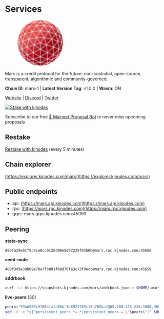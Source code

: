 # Services

<figure><img src="https://raw.githubusercontent.com/kj89/cosmos-images/main/logos/mars.png" width="150" alt=""><figcaption></figcaption></figure>

Mars is a credit protocol for the future: non-custodial,  open-source, transparent, algorithmic and community-governed.

**Chain ID**: mars-1 | **Latest Version Tag**: v1.0.0 | **Wasm**: ON

[Website](https://marsprotocol.io) | [Discord](https://discord.gg/marsprotocol) | [Twitter](https://twitter.com/mars_protocol)

[![Stake with kjnodes](https://i.ibb.co/cr44Q8j/button-stake-with-kjnodes.png)](https://restake.app/mars/marsvaloper1p9t4gr40rnpdwqacxgcqp7ffrfw908nu020g4n)

Subscribe to our free [🤖 Mainnet Proposal Bot](https://t.me/kjnodes_proposal_bot) to never miss upcoming proposals

## Restake

[Restake with kjnodes](https://restake.app/mars/marsvaloper1p9t4gr40rnpdwqacxgcqp7ffrfw908nu020g4n) (every 5 minutes)
## Chain explorer
[https://explorer.kjnodes.com/mars](https://explorer.kjnodes.com/mars)

## Public endpoints

* api: [https://mars.api.kjnodes.com](https://mars.api.kjnodes.com)
* rpc: [https://mars.rpc.kjnodes.com](https://mars.rpc.kjnodes.com)
* grpc: mars.grpc.kjnodes.com:45090

## Peering

**state-sync**

```text
d9bfa29e0cf9c4ce0cc9c26d98e5d97228f93b0b@mars.rpc.kjnodes.com:45656
```

**seed-node**

```text
400f3d9e30b69e78a7fb891f60d76fa3c73f0ecc@mars.rpc.kjnodes.com:45659
```

**addrbook**
```bash
curl -Ls https://snapshots.kjnodes.com/mars/addrbook.json > $HOME/.mars/config/addrbook.json
```

**live-peers** (30)
```bash
peers="59bb909c57664fafe88bf1b6924769c15a769ba4@65.108.125.236:3000,969af6a39a0f7e8a17b92d90888360ad92248626@65.108.132.107:2000,e1b058e5cfa2b836ddaa496b10911da62dcf182e@65.21.136.170:55656,6cceba286b498d4a1931f85e35ea0fa433373057@134.65.195.230:26656,d2a2c21754be65ad4a4f1de1f6163f681a6e8af8@192.99.44.79:18556,6cbdee8a3fd9dc83b8296275c96e5372dbc3b143@148.113.159.123:26656,7583038c5f21ef6ddb60692469cfd80c97dd585d@88.218.224.126:26656,73be725377cc966d8da48f751085de4d1581b391@185.242.112.32:27651,ca5a76c51bbbc57f839e6ed08953d3926eaa6e5b@34.159.232.61:26656,6bcae846a2dc02b86ef6a0950655e65522da4e56@65.109.106.169:26656,84f821d36d45cc0cdaa4ff05297e888bb0d9de8f@85.237.193.111:26656,c3763808d3ed05c475b8a31cdd97fc522c088f4f@162.55.245.149:12020,c0e6bf4193accabc14171ce163e704dcec5ea5df@51.91.215.170:36095,c46be592341987eae20ac681cb08d2abcc02ab9a@137.74.4.20:2000,be7d56127ef887d095b2f55f09be5fee1969d922@146.59.52.48:18095,62246c0c33a1a5a9f0fb4b40ab45db39cab5c44f@165.22.199.234:26130,7bcc2e490b6aa2536d68de0881cba2ee7134840c@139.59.8.48:26130,b88814bddfccd85289d7201bfd6fc6c4b3342ab2@178.162.165.193:36095,a7d96dc929824613315dcc1c90fee119f28cc51f@169.155.168.235:26656,9ff4348d44d91972faba184bb3f9ba56eb9f5fa3@178.239.197.172:26656,436baf65a7e0e79c2c5453798ae72e71213ec502@18.216.221.25:26656,4db44ebd58fed67d2a22ce06a395ce489415f498@5.75.197.137:26650,530b1964bc17bca6457311f1c2d5a2f3d25b297a@51.81.155.97:18556,5e5a5da74143d3a663c9ddca32e3f81e41368fb6@85.190.246.239:26666,d563325034a2401db69388d1c6ccd0df9009c28b@51.79.21.8:26656,4a831c557f7228109532719d310df680200f6afc@158.247.226.255:10001,d0dbb50a474888b8bed04bf8a23ac6b8bae443ee@5.79.79.80:18095,c3c99a66c4c1d00e9ea32864b6a506fb20ab6525@46.4.11.118:26656,6bdc1a9e0ee642b6559c41371d4fbb5c403857d7@34.223.131.56:26656,d9bfa29e0cf9c4ce0cc9c26d98e5d97228f93b0b@65.109.88.38:45656"
sed -i -e "s|^persistent_peers *=.*|persistent_peers = \"$peers\"|" $HOME/.mars/config/config.toml
```
